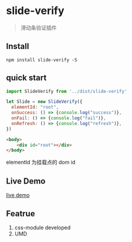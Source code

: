 # slide-verify

> 滑动条验证插件


## Install
```shell
npm install slide-verify -S
```

## quick start
```js
import SlideVerify from '../dist/slide-verify'

let Slide = new SlideVerify({
  elementId: "root",
  onSuccess: () => {console.log("success")},
  onFail: () => {console.log("fail")},
  onRefresh: () => {console.log("refresh")},
})
```
```html
<body>
    <div id="root"></div>
</body>
```
elementId 为挂载点的 dom id

## Live Demo

[live demo](https://blog.duandiwang.com/slide-verify/)

## Featrue

1. css-module developed
2. UMD



